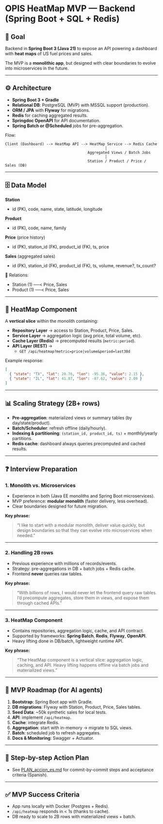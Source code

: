 # OPIS HeatMap MVP — Backend (Spring Boot + SQL + Redis)

## 🎯 Goal
Backend in **Spring Boot 3 (Java 21)** to expose an API powering a dashboard with **heat maps** of US fuel prices and sales.

The MVP is a **monolithic app**, but designed with clear boundaries to evolve into microservices in the future.

---

## ⚙️ Architecture

- **Spring Boot 3 + Gradle**
- **Relational DB**: PostgreSQL (MVP) with MSSQL support (production).
- **ORM / JPA** with **Flyway** for migrations.
- **Redis** for caching aggregated results.
- **Springdoc OpenAPI** for API documentation.
- **Spring Batch or @Scheduled** jobs for pre-aggregation.

Flow:
```
Client (Dashboard) --> HeatMap API --> HeatMap Service --> Redis Cache
                                              │
                                      Aggregated Views / Batch Jobs
                                              │
                                      Station / Product / Price / Sales (DB)
```

---

## 🗄️ Data Model

**Station**
- id (PK), code, name, state, latitude, longitude  

**Product**
- id (PK), code, name, family  

**Price** (price history)
- id (PK), station_id (FK), product_id (FK), ts, price  

**Sales** (aggregated sales)
- id (PK), station_id (FK), product_id (FK), ts, volume, revenue?, tx_count?  

🔗 Relations:
- Station (1) ──< Price, Sales  
- Product (1) ──< Price, Sales  

---

## 🧩 HeatMap Component

A **vertical slice** within the monolith containing:
- **Repository Layer** → access to Station, Product, Price, Sales.  
- **Service Layer** → aggregation logic (avg price, total volume, etc).  
- **Cache Layer (Redis)** → precomputed results (`metric:period`).  
- **API Layer (REST)** →  
  - `GET /api/heatmap?metric=price|volume&period=last30d`

Example response:
```json
[
  { "state": "TX", "lat": 29.76, "lon": -95.36, "value": 2.15 },
  { "state": "IL", "lat": 41.87, "lon": -87.62, "value": 2.09 }
]
```

---

## 📊 Scaling Strategy (2B+ rows)

- **Pre-aggregation**: materialized views or summary tables (by day/state/product).  
- **Batch/Scheduler**: refresh offline (daily/hourly).  
- **Indexing & partitioning**: `(station_id, product_id, ts)` + monthly/yearly partitions.  
- **Redis cache**: dashboard always queries precomputed and cached results.

---

## ❓ Interview Preparation

### 1. Monolith vs. Microservices
- Experience in both (Java EE monoliths and Spring Boot microservices).  
- MVP preference: **modular monolith** (faster delivery, less overhead).  
- Clear boundaries designed for future migration.

**Key phrase:**  
> “I like to start with a modular monolith, deliver value quickly, but design boundaries so that they can evolve into microservices when needed.”

---

### 2. Handling 2B rows
- Previous experience with millions of records/events.  
- Strategy: pre-aggregations in DB + batch jobs + Redis cache.  
- Frontend **never** queries raw tables.

**Key phrase:**  
> “With billions of rows, I would never let the frontend query raw tables. I’d precompute aggregates, store them in views, and expose them through cached APIs.”

---

### 3. HeatMap Component
- Contains repositories, aggregation logic, cache, and API contract.  
- Supported by frameworks: **Spring Batch**, **Redis**, **Flyway**, **OpenAPI**.  
- Heavy lifting done in DB/batch, lightweight runtime API.

**Key phrase:**  
> “The HeatMap component is a vertical slice: aggregation logic, caching, and API. Heavy lifting happens offline via batch jobs and materialized views.”

---

## 🚀 MVP Roadmap (for AI agents)

1. **Bootstrap**: Spring Boot app with Gradle.  
2. **DB migrations**: Flyway with Station, Product, Price, Sales tables.  
3. **Seed Data**: ~50k synthetic sales for local tests.  
4. **API**: implement `/api/heatmap`.  
5. **Cache**: integrate Redis.  
6. **Aggregation**: start with in-memory → migrate to SQL views.  
7. **Batch**: scheduled job to refresh aggregates.  
8. **Docs & Monitoring**: Swagger + Actuator.

---

## 🧭 Step-by-step Action Plan
- See [PLAN_accion_es.md](./PLAN_accion_es.md) for commit-by-commit steps and acceptance criteria (Spanish).

---

## ✅ MVP Success Criteria
- App runs locally with Docker (Postgres + Redis).  
- `/api/heatmap` responds in < 1s (thanks to cache).  
- DB ready to scale to 2B rows with materialized views + batch.  
